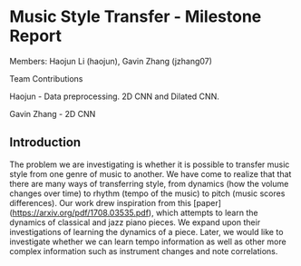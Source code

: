 # Music Style Transfer - Milestone Report

Members: Haojun Li (haojun), Gavin Zhang (jzhang07)

Team Contributions

Haojun - Data preprocessing. 2D CNN and Dilated CNN.

Gavin Zhang - 2D CNN

## Introduction
The problem we are investigating is whether it is possible to transfer music style from one genre of music to another. We have come to realize that that there are many ways of transferring style, from dynamics (how the volume changes over time) to rhythm (tempo of the music) to pitch (music scores differences). Our work drew inspiration from this [paper] (https://arxiv.org/pdf/1708.03535.pdf), which attempts to learn the dynamics of classical and jazz piano pieces. We expand upon their investigations of learning the dynamics of a piece. Later, we would like to investigate whether we can learn tempo information as well as other more complex information such as instrument changes and note correlations.
